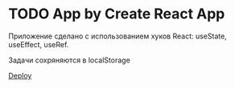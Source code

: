 # TODO App by Create React App

Приложение сделано c использованием хуков React: useState, useEffect, useRef.

Задачи сохряняются в localStorage

[Deploy](https://alexa5etrova.github.io/todo/)
